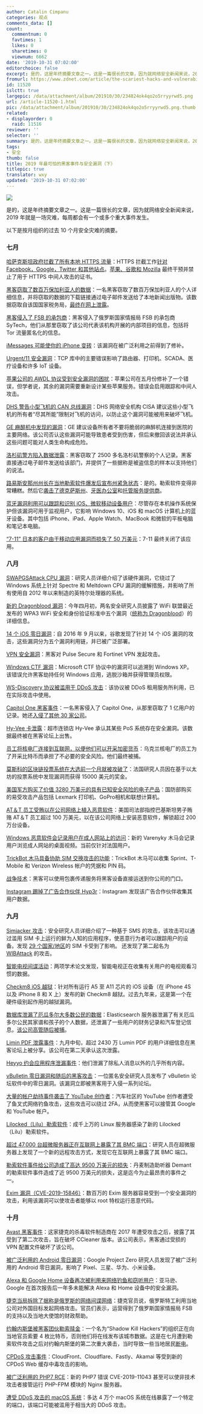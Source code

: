 ```yaml
---
author: Catalin Cimpanu
categories: 观点
comments_data: []
count:
  commentnum: 0
  favtimes: 1
  likes: 0
  sharetimes: 0
  viewnum: 6662
date: '2019-10-31 07:02:00'
editorchoice: false
excerpt: 是的，这是年终摘要文章之一。这是一篇很长的文章，因为就网络安全新闻来说，2019 年就是一场灾难，每周都会有一个或多个重大事件发生。
fromurl: https://www.zdnet.com/article/the-scariest-hacks-and-vulnerabilities-of-2019/
id: 11520
islctt: true
largepic: /data/attachment/album/201910/30/234824ok4qo2o5rryyrwd5.png
url: /article-11520-1.html
pic: /data/attachment/album/201910/30/234824ok4qo2o5rryyrwd5.png.thumb.jpg
related:
- displayorder: 0
  raid: 11516
reviewer: ''
selector: ''
summary: 是的，这是年终摘要文章之一。这是一篇很长的文章，因为就网络安全新闻来说，2019 年就是一场灾难，每周都会有一个或多个重大事件发生。
tags:
- 安全
thumb: false
title: 2019 年最可怕的黑客事件与安全漏洞（下）
titlepic: true
translator: wxy
updated: '2019-10-31 07:02:00'
---
```


![](/data/attachment/album/201910/30/234824ok4qo2o5rryyrwd5.png)


是的，这是年终摘要文章之一。这是一篇很长的文章，因为就网络安全新闻来说，2019 年就是一场灾难，每周都会有一个或多个重大事件发生。


以下是按月组织的过去 10 个月安全灾难的摘要。 


### 七月


[哈萨克斯坦政府拦截了所有本地 HTTPS 流量](https://www.zdnet.com/article/kazakhstan-government-is-now-intercepting-all-https-traffic/)：HTTPS 拦截工作[针对 Facebook，Google，Twitter 和其他站点](https://www.zdnet.com/article/kazakhstans-https-interception-efforts-target-facebook-google-twitter-others/)。[苹果、谷歌和 Mozilla](https://www.zdnet.com/article/apple-google-and-mozilla-block-kazakhstans-https-intercepting-certificate/) 最终干预并禁止了用于 HTTPS 中间人攻击的证书。


[黑客窃取了数百万保加利亚人的数据](https://www.zdnet.com/article/hacker-steals-data-of-millions-of-bulgarians-emails-it-to-local-media/)：一名黑客窃取了数百万保加利亚人的个人详细信息，并将窃取的数据的下载链接通过电子邮件发送给了本地新闻出版物。该数据窃取自该国国家税务局，[最终在网上泄露](https://www.zdnet.com/article/bulgarias-hacked-database-is-now-available-on-hacking-forums/)。


[黑客侵入了 FSB 的承包商](https://www.zdnet.com/article/hackers-breach-fsb-contractor-expose-tor-deanonymization-project/)：黑客侵入了俄罗斯国家情报局 FSB 的承包商 SyTech，他们从那里窃取了该公司代表该机构开展的内部项目的信息，包括将 Tor 流量匿名化的信息。


[iMessages 可能使你的 iPhone 变砖](https://www.zdnet.com/article/google-project-zero-reveals-bad-imessages-could-have-bricked-your-iphone/)：该漏洞在被广泛利用之前得到了修补。


[Urgent/11 安全漏洞](https://www.zdnet.com/article/urgent11-security-flaws-impact-routers-printers-scada-and-many-iot-devices/)：TCP 库中的主要错误影响了路由器、打印机、SCADA、医疗设备和许多 IoT 设备。


[苹果公司的 AWDL 协议受到安全漏洞的困扰](https://www.zdnet.com/article/apples-awdl-protocol-plagued-by-flaws-that-enable-tracking-and-mitm-attacks/)：苹果公司在五月份修补了一个错误，但学者说，其余的漏洞需要重新设计某些苹果服务。错误会启用跟踪和中间人攻击。


[DHS 警告小型飞机的 CAN 总线漏洞](https://www.zdnet.com/article/dhs-warns-about-can-bus-vulnerabilities-in-small-aircraft/)：DHS 网络安全机构 CISA 建议这些小型飞机的所有者“尽其所能”限制对飞机的访问，以防止这个漏洞可能被用来破坏飞机。


[GE 麻醉机中发现的漏洞](https://www.zdnet.com/article/vulnerabilities-found-in-ge-anesthesia-machines/)：GE 建议设备所有者不要将脆弱的麻醉机连接到医院的主要网络。该公司否认这些漏洞可能导致患者受到伤害，但后来撤回该说法并承认这些问题可能对人类生命构成危险。


[洛杉矶警方陷入数据泄露](https://www.zdnet.com/article/thousands-of-los-angeles-police-caught-up-in-data-breach-personal-records-stolen/)：黑客窃取了 2500 多名洛杉矶警察的个人记录。黑客直接通过电子邮件发送给该部门，并提供了一些据称是被盗信息的样本以支持他们的说法。


[路易斯安那州州长在当地勒索软件爆发后宣布州紧急状态](https://www.zdnet.com/article/louisiana-governor-declares-state-emergency-after-local-ransomware-outbreak/)：是的。勒索软件变得非常糟糕。然后它[袭击了德克萨斯州](https://www.zdnet.com/article/at-least-20-texas-local-governments-hit-in-coordinated-ransomware-attack/)、[牙医办公室](https://www.zdnet.com/article/ransomware-hits-hundreds-of-dentist-offices-in-the-us/)和[托管服务提供商](https://www.zdnet.com/article/ransomware-gang-hacks-msps-to-deploy-ransomware-on-customer-systems/)。


[蓝牙漏洞利用可以跟踪和识别 iOS、微软移动设备用户](https://www.zdnet.com/article/bluetooth-vulnerability-can-be-exploited-to-track-and-id-iphone-smartwatch-microsoft-tablet-users/)：尽管存在本机操作系统保护但该漏洞可用于监视用户，它影响 Windows 10、iOS 和 macOS 计算机上的蓝牙设备。其中包括 iPhone、iPad、Apple Watch、MacBook 和微软的平板电脑和笔记本电脑。


[“7-11” 日本的客户由于移动应用漏洞而损失了 50 万美元](https://www.zdnet.com/article/7-eleven-japanese-customers-lose-500000-due-to-mobile-app-flaw/)：7-11 最终关闭了该应用。


### 八月


[SWAPGSAttack CPU 漏洞](https://www.zdnet.com/article/new-windows-hack-warning-patch-intel-systems-now-to-block-swapgsattack-exploits/)：研究人员详细介绍了该硬件漏洞，它绕过了 Windows 系统上针对 Spectre 和 Meltdown CPU 漏洞的缓解措施，并影响了所有使用自 2012 年以来制造的英特尔处理器的系统。


[新的 Dragonblood 漏洞](https://www.zdnet.com/article/new-dragonblood-vulnerabilities-found-in-wifi-wpa3-standard/)：今年四月初，两名安全研究人员披露了 WiFi 联盟最近发布的 WPA3 WiFi 安全和身份验证标准中五个漏洞（[统称为 Dragonblood](https://www.zdnet.com/article/dragonblood-vulnerabilities-disclosed-in-wifi-wpa3-standard/)）的详细信息。


[14 个 iOS 零日漏洞](https://www.zdnet.com/article/google-finds-malicious-sites-pushing-ios-exploits-for-years/)：自 2016 年 9 月以来，谷歌发现了针对 14 个 iOS 漏洞的攻击，这些漏洞分为五个漏洞利用链，并已被广泛部署。


[VPN 安全漏洞](https://www.zdnet.com/article/hackers-mount-attacks-on-webmin-servers-pulse-secure-and-fortinet-vpns/)：黑客对 Pulse Secure 和 Fortinet VPN 发起攻击。


[Windows CTF 漏洞](https://www.zdnet.com/article/vulnerability-in-microsoft-ctf-protocol-goes-back-to-windows-xp/)：Microsoft CTF 协议中的漏洞可以追溯到 Windows XP。该错误允许黑客劫持任何 Windows 应用，逃脱沙箱并获得管理员权限。


[WS-Discovery 协议被滥用于 DDoS 攻击](https://www.zdnet.com/article/protocol-used-by-630000-devices-can-be-abused-for-devastating-ddos-attacks/)：该协议被 DDoS 租用服务所利用，已在实际攻击中使用。


[Capitol One 黑客事件](https://www.zdnet.com/article/100-million-americans-and-6-million-canadians-caught-up-in-capital-one-breach/)：一名黑客侵入了 Capitol One，从那里窃取了 1 亿用户的记录。她还[入侵了其他 30 家公司](https://www.zdnet.com/article/capital-one-hacker-took-data-from-more-than-30-companies-new-court-docs-reveal/)。


[Hy-Vee 卡泄露](https://www.zdnet.com/article/hy-vee-issues-warning-to-customers-after-discovering-point-of-sale-breach/)：超市连锁店 Hy-Vee 承认其某些 PoS 系统存在安全漏洞。该数据最终被在黑客论坛上出售。 


[员工将核电厂连接到互联网，以便他们可以开采加密货币](https://www.zdnet.com/article/employees-connect-nuclear-plant-to-the-internet-so-they-can-mine-cryptocurrency/)：乌克兰核电厂的员工为了开采比特币而承担了不必要的安全风险。他们最终被捕。


[莫斯科的区块链投票系统在大选前一个月就被攻破了](https://www.zdnet.com/article/moscows-blockchain-voting-system-cracked-a-month-before-election/)：法国研究人员因在基于以太坊的投票系统中发现漏洞而获得 15000 美元的奖金。


[美国军方购买了价值 3280 万美元的具有已知安全风险的电子产品](https://www.zdnet.com/article/us-military-purchased-32-8m-worth-of-electronics-with-known-security-risks/)：国防部购买的易受攻击产品包括 Lexmark 打印机、GoPro相机和联想计算机。


[AT＆T 员工受贿以在公司网络上植入恶意软件](https://www.zdnet.com/article/at-t-employees-took-bribes-to-plant-malware-on-the-companys-network/)：美国司法部指控巴基斯坦男子贿赂 AT＆T 员工超过 100 万美元，以在该公司网络上安装恶意软件，解锁超过 200 万台设备。


[Windows 恶意软件会记录用户在成人网站上的访问](https://www.zdnet.com/article/windows-malware-strain-records-users-on-adult-sites/)：新的 Varenyky 木马会记录用户浏览成人网站的桌面视频。当前仅针对法国用户。


[TrickBot 木马具备协助 SIM 交换攻击的功能](https://www.zdnet.com/article/trickbot-todays-top-trojan-adds-feature-to-aid-sim-swapping-attacks/)：TrickBot 木马可以收集 Sprint、T-Mobile 和 Verizon Wireless 帐户的凭据和 PIN 码。


[战争技术](https://www.zdnet.com/article/new-warshipping-technique-gives-hackers-access-to-enterprise-offices/)：黑客可以使用包裹传递服务将黑客设备直接运送到你公司的门口。


[Instagram 踢掉了广告合作伙伴 Hyp3r](https://www.zdnet.com/article/instagram-boots-ad-partner-hyp3r-for-mass-collection-of-user-data/)：Instagram 发现该广告合作伙伴收集其用户数据。 


### 九月


[Simjacker 攻击](https://www.zdnet.com/article/new-simjacker-attack-exploited-in-the-wild-to-track-users-for-at-least-two-years/)：安全研究人员详细介绍了一种基于 SMS 的攻击，该攻击可以通过滥用 SIM 卡上运行的鲜为人知的应用程序，使恶意行为者可以跟踪用户的设备。发现 [29 个国家/地区](https://www.zdnet.com/article/these-are-the-29-countries-vulnerable-to-simjacker-attacks/)的 SIM 卡受到了影响。 还发现了第二起名为 [WIBAttack](https://www.zdnet.com/article/new-sim-card-attack-disclosed-similar-to-simjacker/) 的攻击。


[智能电视间谍活动](https://www.zdnet.com/article/smart-tvs-send-user-data-to-tech-heavyweights-including-facebook-google-netflix/)：两项学术论文发现，智能电视正在收集有关用户的电视观看习惯的数据。


[Checkm8 iOS 越狱](https://www.zdnet.com/article/new-checkm8-jailbreak-released-for-all-ios-devices-running-a5-to-a11-chips/)：针对所有运行 A5 至 A11 芯片的 iOS 设备（在 iPhone 4S 以及 iPhone 8 和 X 上）发布的新 Checkm8 越狱。过去九年来，这是第一个在硬件级别起作用的越狱漏洞。


[数据库泄漏了厄瓜多尔大多数公民的数据](https://www.zdnet.com/article/database-leaks-data-on-most-of-ecuadors-citizens-including-6-7-million-children/)：Elasticsearch 服务器泄漏了有关厄瓜多尔公民其家谱和孩子的个人数据，还泄漏了一些用户的财务记录和汽车登记信息。[该公司高管随后被捕](https://www.zdnet.com/article/arrest-made-in-ecuadors-massive-data-breach/)。


[Limin PDF 泄露事件](https://www.zdnet.com/article/data-of-24-3-million-lumin-pdf-users-shared-on-hacking-forum/)：九月中旬，超过 2430 万 Lumin PDF 的用户详细信息在黑客论坛上被分享。该公司在第二天承认这次泄露。


[Heyyo 约会应用程序泄漏事件](https://www.zdnet.com/article/heyyo-dating-app-leaked-users-personal-data-photos-location-data-more/)：他们泄漏了除私人消息以外的几乎所有内容。


[vBulletin 零日漏洞和随后的黑客攻击](https://www.zdnet.com/article/anonymous-researcher-drops-vbulletin-zero-day-impacting-tens-of-thousands-of-sites/)：一位匿名安全研究人员发布了 vBulletin 论坛软件中的零日漏洞。该漏洞立即被黑客用于入侵一系列论坛。


[大量的帐户劫持事件袭击了 YouTube 创作者](https://www.zdnet.com/article/massive-wave-of-account-hijacks-hits-youtube-creators/)：汽车社区的 YouTube 创作者遭受了鱼叉式网络钓鱼攻击，这些攻击可以绕过 2FA，从而使黑客可以接管其 Google 和 YouTube 帐户。


[Lilocked（Lilu）勒索软件](https://www.zdnet.com/article/thousands-of-servers-infected-with-new-lilocked-lilu-ransomware/)：成千上万的 Linux 服务器感染了新的 Lilocked（Lilu）勒索软件。


[超过 47,000 台超微服务器正在互联网上暴露了其 BMC 端口](https://www.zdnet.com/article/over-47000-supermicro-servers-are-exposing-bmc-ports-on-the-internet/)：研究人员在超微服务器上发现了一个新的远程攻击方式，发现它在互联网上暴露了其 BMC 端口。


[勒索软件事件给公司造成了高达 9500 万美元的损失](https://www.zdnet.com/article/ransomware-incident-to-cost-danish-company-a-whopping-95-million/)：丹麦制造助听器 Demant 的勒索软件事件造成了近 9500 万美元的损失，这是迄今为止最昂贵的事件之一。


[Exim 漏洞（CVE-2019-15846）](https://www.zdnet.com/article/millions-of-exim-servers-vulnerable-to-root-granting-exploit/)：数百万的 Exim 服务器容易受到一个安全漏洞的攻击，利用该漏洞可以使攻击者能够以 root 特权运行恶意代码。 


### 十月


[Avast 黑客事件](https://www.zdnet.com/article/avast-says-hackers-breached-internal-network-through-compromised-vpn-profile/)：这家捷克的杀毒软件制造商在 2017 年遭受攻击之后，披露了其受到了第二次攻击，旨在破坏 CCleaner 版本。该公司表示，黑客通过受损的 VPN 配置文件破坏了该公司。


[被广泛利用的 Android 零日漏洞](https://www.zdnet.com/article/google-finds-android-zero-day-impacting-pixel-samsung-huawei-xiaomi-devices/)：Google Project Zero 研究人员发现了被广泛利用的 Android 零日漏洞，影响了 Pixel、三星、华为、小米设备。


[Alexa 和 Google Home 设备再次被利用来网络钓鱼和窃听用户](https://www.zdnet.com/article/alexa-and-google-home-devices-leveraged-to-phish-and-eavesdrop-on-users-again/)：亚马逊、Google 在首次报告后一年多未能解决 Alexa 和 Home 设备中的安全漏洞。


[捷克当局拆除了据称是俄罗斯的网络间谍网络](https://www.zdnet.com/article/czech-authorities-dismantle-alleged-russian-cyber-espionage-network/)：捷克官员说，俄罗斯特工利用当地公司对外国目标发起网络攻击。官员们表示，运营得到了俄罗斯国家情报局 FSB 的支持以及当地大使馆的财政帮助。


[约翰内斯堡被黑客团伙勒索赎金](https://www.zdnet.com/article/city-of-johannesburg-held-for-ransom-by-hacker-gang/)：一个名为“Shadow Kill Hackers”的组织正在向当地官员索要 4 枚比特币，否则他们将在线发布该城市数据。这是在七月遭到勒索软件攻击之后对约翰内斯堡的第二次重大袭击，当时导致一些当地居民[断电](https://www.zdnet.com/article/ransomware-incident-leaves-some-johannesburg-residents-without-electricity/)。


[CPDoS 攻击事件](https://www.zdnet.com/article/cpdos-attack-can-poison-cdns-to-deliver-error-pages-instead-of-legitimate-sites/)：CloudFront、Cloudflare、Fastly、Akamai 等受到新的 CPDoS Web 缓存中毒攻击的影响。


[被广泛利用的 PHP7 RCE](https://www.zdnet.com/article/nasty-php7-remote-code-execution-bug-exploited-in-the-wild/)：新的 PHP7 错误 CVE-2019-11043 甚至可以使非技术攻击者接管运行 PHP-FPM 模块的 Nginx 服务器。


[遭受 DDoS 攻击的 macOS 系统](https://www.zdnet.com/article/macos-systems-abused-in-ddos-attacks/)：多达 4 万个 macOS 系统在线暴露了一个特定的端口，该端口可能被滥用于相当大的 DDoS 攻击。